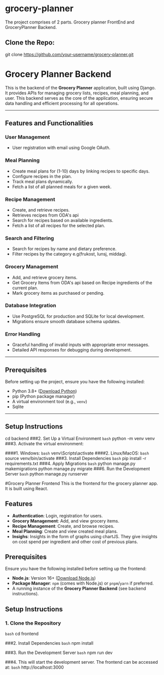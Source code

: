 # grocery-planner

The project comprises of 2 parts. Grocery planner FrontEnd and GroceryPlanner Backend.

## Clone the Repo:
git clone https://github.com/your-username/grocery-planner.git



# Grocery Planner Backend

This is the backend of the **Grocery Planner** application, built using Django. It provides APIs for managing grocery lists, recipes, meal planning, and user. This backend serves as the core of the application, ensuring secure data handling and efficient processing for all operations.

---

## Features and Functionalities

### **User Management**
- User registration with email using Google OAuth.


### **Meal Planning**
- Create meal plans for (1-10) days by linking recipes to specific days.
- Configure recipes in the plan.
- Track meal plans dynamically.
- Fetch a list of all planned meals for a given week.


### **Recipe Management**
- Create, and retrieve recipes.
- Retrieves recipes from ODA's api
- Search for recipes based on available ingredients.
-  Fetch a list of all recipes for the selected plan.


### **Search and Filtering**
- Search for recipes by name and dietary preference.
- Filter recipes by the category e.g(frukost, lunsj, middag).


### **Grocery Management**
- Add, and retrieve grocery items.
- Get Grocery Items from ODA's api based on Recipe ingredients of the current plan.
- Mark grocery items as purchased or pending.



### **Database Integration**
- Use PostgreSQL for production and SQLite for local development.
- Migrations ensure smooth database schema updates.

### **Error Handling**
- Graceful handling of invalid inputs with appropriate error messages.
- Detailed API responses for debugging during development.

---

## Prerequisites

Before setting up the project, ensure you have the following installed:

- Python 3.8+ ([Download Python](https://www.python.org/))
- pip (Python package manager)
- A virtual environment tool (e.g., `venv`)
- Sqlite

---

## Setup Instructions

cd backend
###2. Set Up a Virtual Environment
```bash```
python -m venv venv
###3. Activate the virtual environment:

####1. Windows:
```bash```
venv\Scripts\activate
####2. Linux/MacOS:
```bash```
source venv/bin/activate
###3. Install Dependencies
`bash`
pip install -r requirements.txt
###4. Apply Migrations
`bash`
python manage.py makemigrations
python manage.py migrate
###6. Run the Development Server
`bash`
python manage.py runserver

#Grocery Planner Frontend
This is the frontend for the grocery planner app. It is built using React.

## Features

- **Authentication**: Login, registration for users.
- **Grocery Management**: Add, and view grocery items.
- **Recipe Management**: Create, and browse recipes.
- **Meal Planning**: Create and view created meal plans.
- **Insighs**: Insights in the form of graphs using chartJS. They give insights on cost spend per ingredient and other cost of previous plans.


## Prerequisites

Ensure you have the following installed before setting up the frontend:

- **Node.js**: Version 16+ ([Download Node.js](https://nodejs.org/))
- **Package Manager**: `npm` (comes with Node.js) or `pnpm`/`yarn` if preferred.
- A running instance of the **Grocery Planner Backend** (see backend instructions).


## Setup Instructions

### 1. Clone the Repository
```bash```
cd frontend

###2. Install Dependencies
```bash```
npm install

###3. Run the Development Server
```bash```
npm run dev

###4. This will start the development server. The frontend can be accessed at:
```bash```
http://localhost:3000


